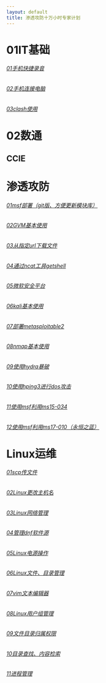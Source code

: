 ```yaml
---
layout: default
title: 渗透攻防十万小时专家计划
---
```

# 01IT基础
###### [01手机快捷录音](/articles/01IT基础/01手机快捷录音.md)
###### [02手机连接电脑](/articles/01IT基础/02手机连接电脑.md)
###### [03clash使用](/articles/01IT基础/03clash使用.md)
# 02数通
## CCIE

# 渗透攻防
###### [01msf部署（git版、方便更新模块库）](/articles/msf部署（git版、方便更新模块库）.md)
###### [02GVM基本使用](/articles/GVM基本使用.md)
###### [03从指定url下载文件](/articles/从指定url下载文件.md)
###### [04通过ncat工具getshell](/articles/通过ncat工具getshell.md)
###### [05微软安全平台](/articles/微软安全平台.md)
###### [06kali基本使用](/articles/kali基本使用.md)
###### [07部署metasploitable2](/articles/部署metasploitable2.md)
###### [08nmap基本使用](/articles/nmap基本使用.md)
###### [09使用hydra暴破](/articles/使用hydra暴破.md)
###### [10使用hping3进行dos攻击](/articles/使用hping3进行dos攻击.md)
###### [11使用msf利用ms15-034](/articles/使用msf利用ms15-034.md)
###### [12使用msf利用ms17-010（永恒之蓝）](/articles/使用msf利用ms17-010（永恒之蓝）.md)


# Linux运维
###### [01scp传文件](/articles/scp传文件.md)
###### [02Linux更改主机名](/articles/Linux更改主机名.md)
###### [03Linux网络管理](/articles/Linux网络管理.md)
###### [04管理dnf软件源](/articles/Linux运维/04管理dnf软件源.md)
###### [05Linux电源操作](/articles/Linux运维/05Linux电源操作.md)
###### [06Linux文件、目录管理](/articles/Linux运维/06Linux文件、目录管理.md)
###### [07vim文本编辑器](/articles/Linux运维/07vim文本编辑器.md)
###### [08Linux用户组管理](/articles/Linux运维/08Linux用户组管理.md)
###### [09文件目录归属权限](/articles/Linux运维/09文件目录归属权限.md)
###### [10目录查找、内容检索](/articles/Linux运维/10目录查找、内容检索.md)
###### [11进程管理](/articles/Linux运维/11进程管理.md)
